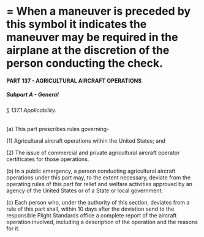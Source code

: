 
# = When a maneuver is preceded by this symbol it indicates the maneuver may be required in the airplane at the discretion of the person conducting the check.
#### PART 137 - AGRICULTURAL AIRCRAFT OPERATIONS
##### Subpart A - General
###### § 137.1 Applicability.

(a) This part prescribes rules governing-

(1) Agricultural aircraft operations within the United States; and

(2) The issue of commercial and private agricultural aircraft operator certificates for those operations.

(b) In a public emergency, a person conducting agricultural aircraft operations under this part may, to the extent necessary, deviate from the operating rules of this part for relief and welfare activities approved by an agency of the United States or of a State or local government.

(c) Each person who, under the authority of this section, deviates from a rule of this part shall, within 10 days after the deviation send to the responsible Flight Standards office a complete report of the aircraft operation involved, including a description of the operation and the reasons for it.
